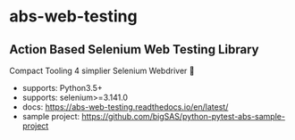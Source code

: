 # abs-web-testing

## Action Based Selenium Web Testing Library

Compact Tooling 4 simplier Selenium Webdriver 🤖  

* supports: Python3.5+  
* supports: selenium>=3.141.0  
* docs: https://abs-web-testing.readthedocs.io/en/latest/
* sample project: https://github.com/bigSAS/python-pytest-abs-sample-project
